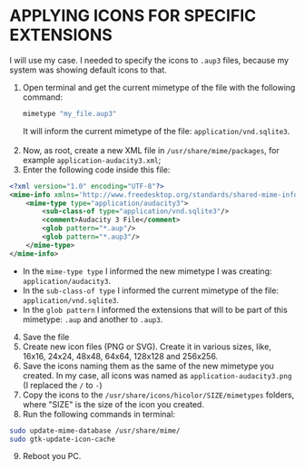 # APPLYING ICONS FOR SPECIFIC EXTENSIONS

I will use my case. I needed to specify the icons to `.aup3` files, because my system was showing default icons to that.

1. Open terminal and get the current mimetype of the file with the following command:
   ```bash
   mimetype "my_file.aup3"
   ```
   It will inform the current mimetype of the file: `application/vnd.sqlite3`.<br><br>
2. Now, as root, create a new XML file in `/usr/share/mime/packages`, for example `application-audacity3.xml`;
3. Enter the following code inside this file:
  ```xml
  <?xml version="1.0" encoding="UTF-8"?>
  <mime-info xmlns='http://www.freedesktop.org/standards/shared-mime-info'>
      <mime-type type="application/audacity3">
          <sub-class-of type="application/vnd.sqlite3"/>
          <comment>Audacity 3 File</comment>
          <glob pattern="*.aup"/>
          <glob pattern="*.aup3"/>
      </mime-type>
  </mime-info>
  ```
  * In the `mime-type type` I informed the new mimetype I was creating: `application/audacity3`.
  * In the `sub-class-of type` I informed the current mimetype of the file: `application/vnd.sqlite3`.
  * In the `glob pattern` I informed the extensions that will to be part of this mimetype: `.aup` and another to `.aup3`.
4. Save the file
5. Create new icon files (PNG or SVG). Create it in various sizes, like, 16x16, 24x24, 48x48, 64x64, 128x128 and 256x256.
6. Save the icons naming them as the same of the new mimetype you created. In my case, all icons was named as `application-audacity3.png` (I replaced the `/` to `-`)
7. Copy the icons to the `/usr/share/icons/hicolor/SIZE/mimetypes` folders, where "SIZE" is the size of the icon you created.
8. Run the following commands in terminal:
  ```bash
  sudo update-mime-database /usr/share/mime/
  sudo gtk-update-icon-cache
  ```
9. Reboot you PC.
